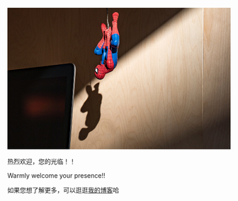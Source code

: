 <img src="https://github.com/NeoYo/NeoYo/blob/master/home.jpg" width="570px" height="321px"></img>


热烈欢迎，您的光临！！

Warmly welcome your presence!!

如果您想了解更多，可以逛逛[我的博客](https://juejin.im/user/536217405892717/posts?sort=newest)哈

<!--
**NeoYo/NeoYo** is a ✨ _special_ ✨ repository because its `README.md` (this file) appears on your GitHub profile.

Here are some ideas to get you started:

- 🔭 I’m currently working on ...
- 🌱 I’m currently learning ...
- 👯 I’m looking to collaborate on ...
- 🤔 I’m looking for help with ...
- 💬 Ask me about ...
- 📫 How to reach me: ...
- 😄 Pronouns: ...
- ⚡ Fun fact: ...
-->

